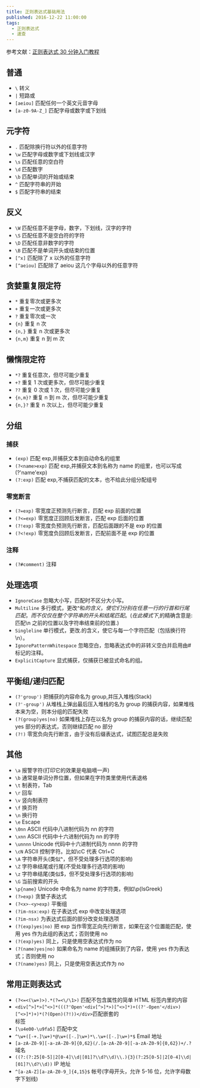 ```yaml
---
title: 正则表达式基础用法
published: 2016-12-22 11:00:00
tags:
  - 正则表达式
  - 速查
---
```


参考文献：[正则表达式 30 分钟入门教程](http://deerchao.net/tutorials/regex/regex.htm)

## 普通

- `\` 转义
- `|` 短路或
- `[aeiou]` 匹配任何一个英文元音字母
- `[a-z0-9A-Z_]` 匹配字母或数字或下划线

## 元字符

- `.` 匹配除换行符以外的任意字符
- `\w` 匹配字母或数字或下划线或汉字
- `\s` 匹配任意的空白符
- `\d` 匹配数字
- `\b` 匹配单词的开始或结束
- `^` 匹配字符串的开始
- `$` 匹配字符串的结束

## 反义

- `\W` 匹配任意不是字母，数字，下划线，汉字的字符
- `\S` 匹配任意不是空白符的字符
- `\D` 匹配任意非数字的字符
- `\B` 匹配不是单词开头或结束的位置
- `[^x]` 匹配除了 x 以外的任意字符
- `[^aeiou]` 匹配除了 aeiou 这几个字母以外的任意字符

## 贪婪重复限定符

- `*` 重复零次或更多次
- `+` 重复一次或更多次
- `?` 重复零次或一次
- `{n}` 重复 n 次
- `{n,}` 重复 n 次或更多次
- `{n,m}` 重复 n 到 m 次

## 懒惰限定符

- `*?` 重复任意次，但尽可能少重复
- `+?` 重复 1 次或更多次，但尽可能少重复
- `??` 重复 0 次或 1 次，但尽可能少重复
- `{n,m}?` 重复 n 到 m 次，但尽可能少重复
- `{n,}?` 重复 n 次以上，但尽可能少重复

## 分组

### 捕获

- `(exp)` 匹配 exp,并捕获文本到自动命名的组里
- `(?<name>exp)` 匹配 exp,并捕获文本到名称为 name 的组里，也可以写成(?'name'exp)
- `(?:exp)` 匹配 exp,不捕获匹配的文本，也不给此分组分配组号

### 零宽断言

- `(?=exp)` 零宽度正预测先行断言，匹配 exp 前面的位置
- `(?<=exp)` 零宽度正回顾后发断言，匹配 exp 后面的位置
- `(?!exp)` 零宽度负预测先行断言，匹配后面跟的不是 exp 的位置
- `(?<!exp)` 零宽度负回顾后发断言，匹配前面不是 exp 的位置

### 注释

- `(?#comment)` 注释

## 处理选项

- `IgnoreCase` 忽略大小写，匹配时不区分大小写。
- `Multiline` 多行模式，更改^和$的含义，使它们分别在任意一行的行首和行尾匹配，而不仅仅在整个字符串的开头和结尾匹配。(在此模式下,$的精确含意是:匹配\n 之前的位置以及字符串结束前的位置.)
- `Singleline` 单行模式，更改.的含义，使它与每一个字符匹配（包括换行符\n）。
- `IgnorePatternWhitespace` 忽略空白，忽略表达式中的非转义空白并启用由#标记的注释。
- `ExplicitCapture` 显式捕获，仅捕获已被显式命名的组。

## 平衡组/递归匹配

- `(?'group')` 把捕获的内容命名为 group,并压入堆栈(Stack)
- `(?'-group')` 从堆栈上弹出最后压入堆栈的名为 group 的捕获内容，如果堆栈本来为空，则本分组的匹配失败
- `(?(group)yes|no)` 如果堆栈上存在以名为 group 的捕获内容的话，继续匹配 yes 部分的表达式，否则继续匹配 no 部分
- `(?!)` 零宽负向先行断言，由于没有后缀表达式，试图匹配总是失败

## 其他

- `\a` 报警字符(打印它的效果是电脑嘀一声)
- `\b` 通常是单词分界位置，但如果在字符类里使用代表退格
- `\t` 制表符，Tab
- `\r` 回车
- `\v` 竖向制表符
- `\f` 换页符
- `\n` 换行符
- `\e` Escape
- `\0nn` ASCII 代码中八进制代码为 nn 的字符
- `\xnn` ASCII 代码中十六进制代码为 nn 的字符
- `\unnnn` Unicode 代码中十六进制代码为 nnnn 的字符
- `\cN` ASCII 控制字符。比如\cC 代表 Ctrl+C
- `\A` 字符串开头(类似^，但不受处理多行选项的影响)
- `\Z` 字符串结尾或行尾(不受处理多行选项的影响)
- `\z` 字符串结尾(类似\$，但不受处理多行选项的影响)
- `\G` 当前搜索的开头
- `\p{name}` Unicode 中命名为 name 的字符类，例如\p{IsGreek}
- `(?>exp)` 贪婪子表达式
- `(?<x>-<y>exp)` 平衡组
- `(?im-nsx:exp)` 在子表达式 exp 中改变处理选项
- `(?im-nsx)` 为表达式后面的部分改变处理选项
- `(?(exp)yes|no)` 把 exp 当作零宽正向先行断言，如果在这个位置能匹配，使用 yes 作为此组的表达式；否则使用 no
- `(?(exp)yes)` 同上，只是使用空表达式作为 no
- `(?(name)yes|no)` 如果命名为 name 的组捕获到了内容，使用 yes 作为表达式；否则使用 no
- `(?(name)yes)` 同上，只是使用空表达式作为 no

## 常用正则表达式

- `(?<=<(\w+)>).*(?=<\/\1>)` 匹配不包含属性的简单 HTML 标签内里的内容
- `<div[^>]*>[^<>]*(((?'Open'<div[^>]*>)[^<>]*)+((?'-Open'</div>)[^<>]*)+)*(?(Open)(?!))</div>`匹配嵌套的<div>标签
- `[\u4e00-\u9fa5]` 匹配中文
- `^\w+([-+.]\w+)*@\w+([-.]\w+)*\.\w+([-.]\w+)*$` Email 地址
- `[a-zA-Z0-9][-a-zA-Z0-9]{0,62}(/.[a-zA-Z0-9][-a-zA-Z0-9]{0,62})+/.?` 域名
- `((?:(?:25[0-5]|2[0-4]\\d|[01]?\\d?\\d)\\.){3}(?:25[0-5]|2[0-4]\\d|[01]?\\d?\\d))` IP 地址
- `^[a-zA-Z][a-zA-Z0-9_]{4,15}$` 帐号(字母开头，允许 5-16 位，允许字母数字下划线)
